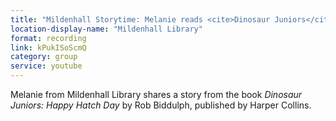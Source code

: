 ```yaml
---
title: "Mildenhall Storytime: Melanie reads <cite>Dinosaur Juniors</cite>"
location-display-name: "Mildenhall Library"
format: recording
link: kPukISoScmQ
category: group
service: youtube
---
```


Melanie from Mildenhall Library shares a story from the book <cite>Dinosaur Juniors: Happy Hatch Day</cite> by Rob Biddulph, published by Harper Collins.
